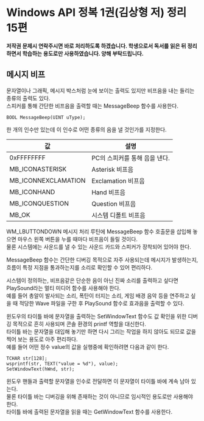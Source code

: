 # Windows API 정복 1권(김상형 저) 정리 15편

**저작권 문제시 연락주시면 바로 처리하도록 하겠습니다. 학생으로서 독서를 읽은 뒤 정리하면서 학습하는 용도로만 사용하였습니다. 양해 부탁드립니다.**

## 메시지 비프

문자열이나 그래픽, 메시지 박스처럼 눈에 보이는 출력도 있지만 비프음을 내는 들리는 종류의 출력도 있다.  
스피커를 통해 간단한 비프음을 출력할 때는 MessageBeep 함수를 사용한다.  
  
    BOOL MessageBeep(UINT uType);

한 개의 인수만 있는데 이 인수로 어떤 종류의 음을 낼 것인가를 지정한다.  
  
값 | 설명
---|-----
0xFFFFFFFF | PC의 스피커를 통해 음을 낸다.
MB_ICONASTERISK | Asterisk 비프음
MB_ICONNEXCLAMATION | Exclamation 비프음
MB_ICONHAND | Hand 비프음
MB_ICONQUESTION | Question 비프음
MB_OK | 시스템 디폴트 비프음

WM_LBUTTONDOWN 메시지 처리 루틴에 MessageBeep 함수 호출문을 삽입해 놓으면 마우스 왼쪽 버튼을 누를 때마다 비프음이 들릴 것이다.  
물론 시스템에는 사운드를 낼 수 있는 사운드 카드와 스피커가 장착되어 있어야 한다.  
  
MessageBeep 함수는 간단한 디버깅 목적으로 자주 사용되는데 메시지가 발생하는지, 흐름이 특정 지점을 통과하는지를 소리로 확인할 수 있어 편리하다.  
  
시스템이 정의하는, 비프음같은 단순한 음이 아닌 진짜 소리를 출력하고 싶다면 PlaySound라는 멀티 미디어 함수를 사용해야 한다.  
예를 들어 총알이 발사되는 소리, 폭탄이 터지는 소리, 게임 배경 음악 등을 연주하고 싶을 때 적당한 Wave 파일을 구한 후 PlaySound 함수로 효과음을 출력할 수 있다.  
  
윈도우의 타이틀 바에 문자열을 출력하는 SetWindowText 함수도 값 확인을 위한 디버깅 목적으로 흔히 사용되며 콘솔 환경의 printf 역할을 대신한다.  
타이틀 바는 문자열을 대입해 놓기만 하면 다시 그리는 작업을 하지 않아도 되므로 값을 찍어 보는 용도로 아주 편리하다.  
예를 들어 어떤 정수 value의 값을 실행중에 확인하려면 다음과 같이 한다.  
  
    TCHAR str[128];
    wsprintf(str, TEXT("value = %d"), value);
    SetWindowText(hWnd, str);

윈도우 핸들과 출력할 문자열을 인수로 전달하면 이 문자열이 타이틀 바에 계속 남아 있는다.  
물론 타이틀 바는 디버깅을 위해 존재하는 것이 아니므로 임시적인 용도로만 사용해야 한다.  
타이틀 바에 출력된 문자열을 읽을 때는 GetWindowText 함수를 사용한다.